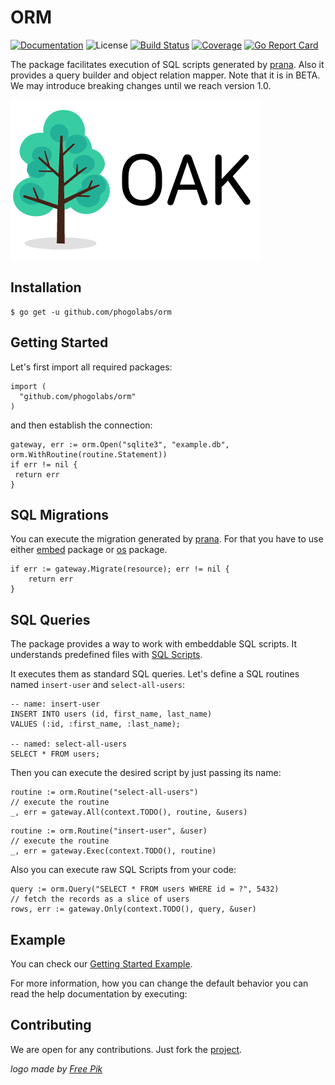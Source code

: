 # ORM

[![Documentation][godoc-img]][godoc-url]
![License][license-img]
[![Build Status][action-img]][action-url]
[![Coverage][codecov-img]][codecov-url]
[![Go Report Card][report-img]][report-url]

The package facilitates execution of SQL scripts generated by
[prana][prana-url]. Also it provides a query builder and object relation mapper.
Note that it is in BETA. We may introduce breaking changes until we reach
version 1.0.

[![ORM][orm-img]][orm-url]

## Installation

```console
$ go get -u github.com/phogolabs/orm
```

## Getting Started

Let's first import all required packages:

```golang
import (
  "github.com/phogolabs/orm"
)
```

and then establish the connection:

```golang
gateway, err := orm.Open("sqlite3", "example.db", orm.WithRoutine(routine.Statement))
if err != nil {
 return err
}
```

## SQL Migrations

You can execute the migration generated by [prana][prana-url]. For that you have
to use either [embed][embed-url] package or [os][os-url] package.

```golang
if err := gateway.Migrate(resource); err != nil {
	return err
}
```

## SQL Queries

The package provides a way to work with embeddable SQL scripts. It understands predefined files with [SQL Scripts](https://github.com/phogolabs/prana#sql-scripts-and-commands).

It executes them as standard SQL queries. Let's define a SQL routines named `insert-user` and `select-all-users`:

```
-- name: insert-user
INSERT INTO users (id, first_name, last_name)
VALUES (:id, :first_name, :last_name);

-- named: select-all-users
SELECT * FROM users;
```

Then you can execute the desired script by just passing its name:

```golang
routine := orm.Routine("select-all-users")
// execute the routine
_, err = gateway.All(context.TODO(), routine, &users)
```

```golang
routine := orm.Routine("insert-user", &user)
// execute the routine
_, err = gateway.Exec(context.TODO(), routine)
```

Also you can execute raw SQL Scripts from your code:

```golang
query := orm.Query("SELECT * FROM users WHERE id = ?", 5432)
// fetch the records as a slice of users
rows, err := gateway.Only(context.TODO(), query, &user)
```

## Example

You can check our [Getting Started Example](/example).

For more information, how you can change the default behavior you can read the
help documentation by executing:

## Contributing

We are open for any contributions. Just fork the
[project](https://github.com/phogolabs/orm).

*logo made by [Free Pik][logo-author-url]*

[report-img]: https://goreportcard.com/badge/github.com/phogolabs/orm
[report-url]: https://goreportcard.com/report/github.com/phogolabs/orm
[logo-author-url]: https://www.freepik.com/free-photos-vectors/tree
[logo-license]: http://creativecommons.org/licenses/by/3.0/
[orm-url]: https://github.com/phogolabs/orm
[orm-img]: media/img/logo.png
[codecov-url]: https://codecov.io/gh/phogolabs/orm
[codecov-img]: https://codecov.io/gh/phogolabs/orm/branch/master/graph/badge.svg
[action-img]: https://github.com/phogolabs/orm/workflows/main/badge.svg
[action-url]: https://github.com/phogolabs/orm/actions
[orm-url]: https://github.com/phogolabs/orm
[godoc-url]: https://godoc.org/github.com/phogolabs/orm
[godoc-img]: https://godoc.org/github.com/phogolabs/orm?status.svg
[license-img]: https://img.shields.io/badge/license-MIT-blue.svg
[software-license-url]: LICENSE
[embed-url]: https://golang.org/pkg/embed
[os-url]: https://golang.org/pkg/os
[prana-url]: https://github.com/phogolabs/prana
[sqlx-url]: https://github.com/jmoiron/sqlx

